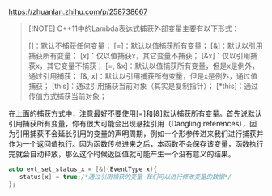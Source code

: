 https://zhuanlan.zhihu.com/p/258738667

> [!NOTE] C++11中的Lambda表达式捕获外部变量主要有以下形式：
> 
> []：默认不捕获任何变量；
> [=]：默认以值捕获所有变量；
> [&]：默认以引用捕获所有变量；
> [x]：仅以值捕获x，其它变量不捕获；
> [&x]：仅以引用捕获x，其它变量不捕获；
> [=, &x]：默认以值捕获所有变量，但是x是例外，通过引用捕获；
> [&, x]：默认以引用捕获所有变量，但是x是例外，通过值捕获；
> [this]：通过引用捕获当前对象（其实是复制指针）；
> [*this]：通过传值方式捕获当前对象；​​​​​​​

在上面的捕获方式中，注意最好不要使用\[=]和\[&]默认捕获所有变量。首先说默认引用捕获所有变量，你有很大可能会出现悬挂引用（Dangling references），因为引用捕获不会延长引用的变量的声明周期，例如一个形参传进来我们进行捕获并作为一个返回值执行。因为函数传参进来之后，本函数不会保存该变量，函数执行完就会自动释放，那么这个时候返回值就可能产生一个没有意义的结果。
```cpp
auto evt_set_status_x = [&](EventType x){
   status[x] = true;/*通过引用捕获的变量 我们可以进行修改变量的数据*/
}; 
```


